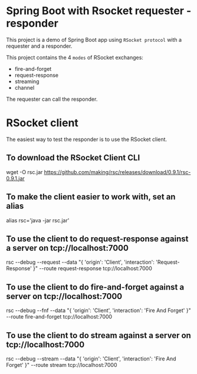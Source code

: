 # Spring Boot with Rsocket requester - responder

This project is a demo of Spring Boot app using `RSocket protocol` with a requester and a responder.

This project contains the 4 `modes` of RSocket exchanges:
- fire-and-forget
- request-response
- streaming
- channel 

The requester can call the responder.


# RSocket client

The easiest way to test the responder is to use the RSocket client.

## To download the RSocket Client CLI
  wget -O rsc.jar https://github.com/making/rsc/releases/download/0.9.1/rsc-0.9.1.jar

## To make the client easier to work with, set an alias
  alias rsc='java -jar rsc.jar'

## To use the client to do request-response against a server on tcp://localhost:7000
  rsc --debug --request --data "{ 'origin': 'Client', 'interaction': 'Request-Response' }" --route request-response tcp://localhost:7000

## To use the client to do fire-and-forget against a server on tcp://localhost:7000
  rsc --debug --fnf --data "{ 'origin': 'Client', 'interaction': 'Fire And Forget' }" --route fire-and-forget tcp://localhost:7000

## To use the client to do stream against a server on tcp://localhost:7000
  rsc --debug --stream --data "{ 'origin': 'Client', 'interaction': 'Fire And Forget' }" --route stream tcp://localhost:7000